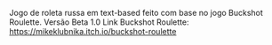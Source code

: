 Jogo de roleta russa em text-based feito com base no jogo Buckshot Roulette.
Versão Beta 1.0
Link Buckshot Roulette: https://mikeklubnika.itch.io/buckshot-roulette
